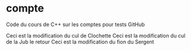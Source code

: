 # compte

Code du cours de C++ sur les comptes pour tests GitHub

Ceci est la modification du cul de Clochette
Ceci est la modification du cul de la Jub le retour
Ceci est la modification du fion du Sergent